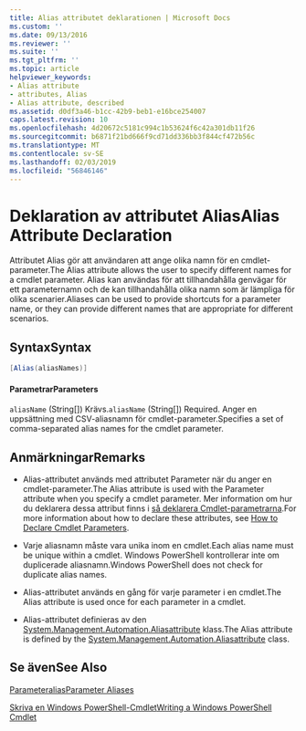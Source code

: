 ```yaml
---
title: Alias attributet deklarationen | Microsoft Docs
ms.custom: ''
ms.date: 09/13/2016
ms.reviewer: ''
ms.suite: ''
ms.tgt_pltfrm: ''
ms.topic: article
helpviewer_keywords:
- Alias attribute
- attributes, Alias
- Alias attribute, described
ms.assetid: d0df3a46-b1cc-42b9-beb1-e16bce254007
caps.latest.revision: 10
ms.openlocfilehash: 4d20672c5181c994c1b53624f6c42a301db11f26
ms.sourcegitcommit: b6871f21bd666f9cd71dd336bb3f844cf472b56c
ms.translationtype: MT
ms.contentlocale: sv-SE
ms.lasthandoff: 02/03/2019
ms.locfileid: "56846146"
---
```

# <a name="alias-attribute-declaration"></a><span data-ttu-id="ae2b7-102">Deklaration av attributet Alias</span><span class="sxs-lookup"><span data-stu-id="ae2b7-102">Alias Attribute Declaration</span></span>

<span data-ttu-id="ae2b7-103">Attributet Alias gör att användaren att ange olika namn för en cmdlet-parameter.</span><span class="sxs-lookup"><span data-stu-id="ae2b7-103">The Alias attribute allows the user to specify different names for a cmdlet parameter.</span></span> <span data-ttu-id="ae2b7-104">Alias kan användas för att tillhandahålla genvägar för ett parameternamn och de kan tillhandahålla olika namn som är lämpliga för olika scenarier.</span><span class="sxs-lookup"><span data-stu-id="ae2b7-104">Aliases can be used to provide shortcuts for a parameter name, or they can provide different names that are appropriate for different scenarios.</span></span>

## <a name="syntax"></a><span data-ttu-id="ae2b7-105">Syntax</span><span class="sxs-lookup"><span data-stu-id="ae2b7-105">Syntax</span></span>

```csharp
[Alias(aliasNames)]
```

#### <a name="parameters"></a><span data-ttu-id="ae2b7-106">Parametrar</span><span class="sxs-lookup"><span data-stu-id="ae2b7-106">Parameters</span></span>

<span data-ttu-id="ae2b7-107">`aliasName` (String[]) Krävs.</span><span class="sxs-lookup"><span data-stu-id="ae2b7-107">`aliasName` (String[]) Required.</span></span> <span data-ttu-id="ae2b7-108">Anger en uppsättning med CSV-aliasnamn för cmdlet-parameter.</span><span class="sxs-lookup"><span data-stu-id="ae2b7-108">Specifies a set of comma-separated alias names for the cmdlet parameter.</span></span>

## <a name="remarks"></a><span data-ttu-id="ae2b7-109">Anmärkningar</span><span class="sxs-lookup"><span data-stu-id="ae2b7-109">Remarks</span></span>

- <span data-ttu-id="ae2b7-110">Alias-attributet används med attributet Parameter när du anger en cmdlet-parameter.</span><span class="sxs-lookup"><span data-stu-id="ae2b7-110">The Alias attribute is used with the Parameter attribute when you specify a cmdlet parameter.</span></span> <span data-ttu-id="ae2b7-111">Mer information om hur du deklarera dessa attribut finns i [så deklarera Cmdlet-parametrarna](./how-to-declare-cmdlet-parameters.md).</span><span class="sxs-lookup"><span data-stu-id="ae2b7-111">For more information about how to declare these attributes, see [How to Declare Cmdlet Parameters](./how-to-declare-cmdlet-parameters.md).</span></span>

- <span data-ttu-id="ae2b7-112">Varje aliasnamn måste vara unika inom en cmdlet.</span><span class="sxs-lookup"><span data-stu-id="ae2b7-112">Each alias name must be unique within a cmdlet.</span></span> <span data-ttu-id="ae2b7-113">Windows PowerShell kontrollerar inte om duplicerade aliasnamn.</span><span class="sxs-lookup"><span data-stu-id="ae2b7-113">Windows PowerShell does not check for duplicate alias names.</span></span>

- <span data-ttu-id="ae2b7-114">Alias-attributet används en gång för varje parameter i en cmdlet.</span><span class="sxs-lookup"><span data-stu-id="ae2b7-114">The Alias attribute is used once for each parameter in a cmdlet.</span></span>

- <span data-ttu-id="ae2b7-115">Alias-attributet definieras av den [System.Management.Automation.Aliasattribute](/dotnet/api/System.Management.Automation.AliasAttribute) klass.</span><span class="sxs-lookup"><span data-stu-id="ae2b7-115">The Alias attribute is defined by the [System.Management.Automation.Aliasattribute](/dotnet/api/System.Management.Automation.AliasAttribute) class.</span></span>

## <a name="see-also"></a><span data-ttu-id="ae2b7-116">Se även</span><span class="sxs-lookup"><span data-stu-id="ae2b7-116">See Also</span></span>

[<span data-ttu-id="ae2b7-117">Parameteralias</span><span class="sxs-lookup"><span data-stu-id="ae2b7-117">Parameter Aliases</span></span>](./parameter-aliases.md)

[<span data-ttu-id="ae2b7-118">Skriva en Windows PowerShell-Cmdlet</span><span class="sxs-lookup"><span data-stu-id="ae2b7-118">Writing a Windows PowerShell Cmdlet</span></span>](./writing-a-windows-powershell-cmdlet.md)
